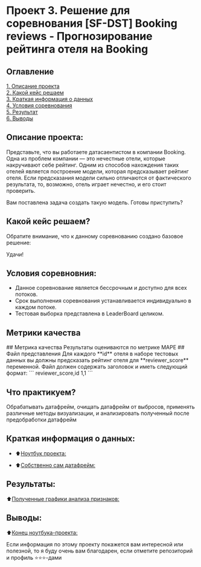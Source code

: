 # Проект 3. Решение для соревнования [SF-DST] Booking reviews - Прогнозирование рейтинга отеля на Booking

## Оглавление  
[1. Описание проекта](#about)  
[2. Какой кейс решаем](#case)  
[3. Краткая информация о данных](#data_info)  
[4. Условия соревнования](#requirements)  
[5. Результат](#results)    
[6. Выводы](#finaly) 

<h2 id="about">Описание проекта:</h2>
Представьте, что вы работаете датасаентистом в компании Booking. Одна из проблем компании — это нечестные отели, которые накручивают себе рейтинг. Одним из способов нахождения таких отелей является построение модели, которая предсказывает рейтинг отеля. Если предсказания модели сильно отличаются от фактического результата, то, возможно, отель играет нечестно, и его стоит проверить.

Вам поставлена задача создать такую модель. Готовы приступить?



<h2 id="case">Какой кейс решаем?</h2>
Обратите внимание, что к данному соревнованию создано базовое решение:

Удачи!

<h2 id="requirements">Условия соревновния:</h2>

- Данное соревнование является бессрочным и доступно для всех потоков.
- Срок выполнения соревнования устанавливается индивидуально в каждом потоке.
- Тестовая выборка представлена в LeaderBoard целиком.


  
<h2 id="metrics">Метрики качества</h2>
## Метрика качества Результаты оцениваются по метрике MAPE ## Файл представления Для каждого **id** отеля в наборе тестовых данных вы должны предсказать рейтинг отеля для **reviewer_score** переменной. Файл должен содержать заголовок и иметь следующий формат: ``` reviewer_score,id 1,1 ```

<h2 id="practise">Что практикуем?</h2>
Обрабатывать датафрейм, очищать датафрейм от выбросов, применять различные методы визуализации, и анализировать полученный после предобработки датафрейм


<h2 id="data_info">Краткая информация о данных:</h2>

- :arrow_up:[Ноутбук проекта: ](PROJECT3/Project3.ipynb)
  
- :arrow_up:[Собственно сам датафрейм: ](https://drive.google.com/file/d/183i7HqZIizhg3u1ZCzYwo65TpeObBCMl/view?usp=sharing)

<h2 id="results">Результаты: </h2>  

:arrow_up:[Полученные графики анализа признаков: ](PROJECT_1/Plotly_charts)


<h2 id="finaly">Выводы: </h2>

:arrow_up:[Конец ноутбука-проекта: ](PROJECT3/Project3.ipynb)


Если информация по этому проекту покажется вам интересной или полезной, то я буду очень вам благодарен, если отметите репозиторий и профиль ⭐️⭐️⭐️-дами
